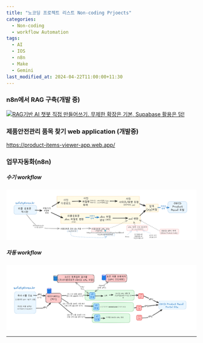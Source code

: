 ```yaml
---
title: "노코딩 프로젝트 리스트 Non-coding Prjoects"
categories:
  - Non-coding
  - workflow Automation
tags:
  - AI
  - IOS
  - n8n
  - Make
  - Gemini
last_modified_at: 2024-04-22T11:00:00+11:30
---
```



### n8n에서 RAG 구축(개발 중)
[![RAG기반 AI 챗봇 직접 만들어쓰기. 무제한 확장은 기본, Supabase 활용은 덤!](http://img.youtube.com/vi/Fk5pQ0fQkJ0/0.jpg)](https://youtu.be/Fk5pQ0fQkJ0) 

### 제품안전관리 품목 찾기 web application (개발중)
https://product-items-viewer-app.web.app/

### 업무자동화(n8n)

##### 수기 workflow
![수기 workflow](/assets/images/OECD%20등록%20수기%20업무%20절차1%20(2).png)

##### 자동 workflow
![자동화 workFlow](/assets/images/OECD%20등록%20자동%20업무%20절차.png)

---

